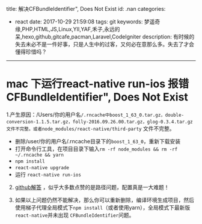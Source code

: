 title: 解决CFBundleIdentifier", Does Not Exist
id: .nan
categories:
  - react
date: 2017-10-29 21:59:08
tags: git
keywords: 梦遥奇缘,PHP,HTML,JS,Linux,YII,YAF,禾子,永远的呆,hexo,github,gitcafe,pacman,Laravel,CodeIgniter
description: 有时候的失去未必不是一件好事，只是人生中的过客，又何必在意那么多。失去了才会懂得珍惜吗？
---

# mac 下运行react-native run-ios 报错 CFBundleIdentifier", Does Not Exist

1.产生原因：/Users/你的用户名`/.rncache中boost_1_63_0.tar.gz，double-conversion-1.1.5.tar.gz，folly-2016.09.26.00.tar.gz，glog-0.3.4.tar.gz文件不完整。或者node_modules/react-native/third-party` 文件不完整。
+ 删除/user/你的用户名/.rncache目录下的`boost_1_63_0`，重新下载安装
+ 打开命令行工具，在项目目录下输入`rm -rf node_modules && rm -rf ~/.rncache && yarn`
+ `npm install`  
+ `react-native upgrade` 
+ 运行 `react-native run-ios`

2. [github解答](https://github.com/facebook/react-native/issues/7308) ，似乎大多数点赞的是路径问题，配置真是一大难题！

3. 如果以上问题仍然不能解决，那么你可以重新删除，编译环境生成项目，然后使用梯子代理全局模式下`npm install`（或者使用yarn），全局模式下最新版`react-native`并未出现 `CFBundleIdentifier`问题。

